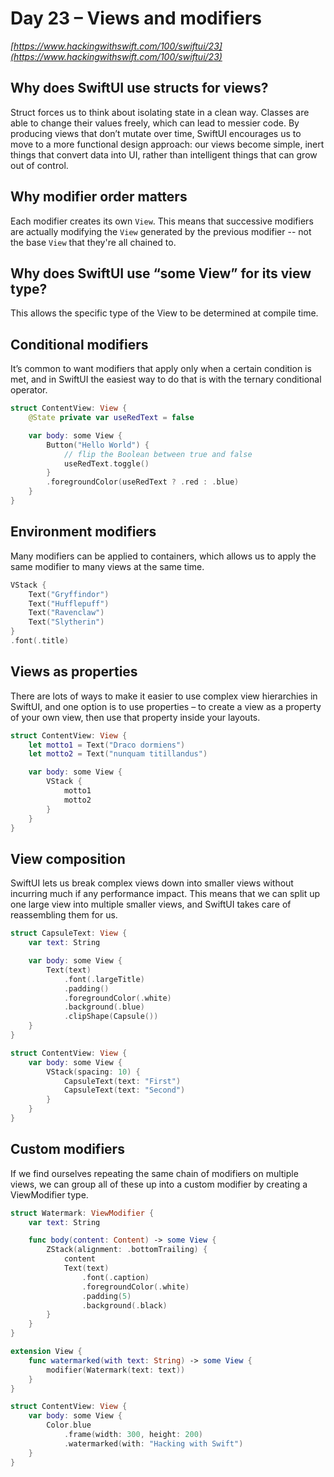 # Day 23 – Views and modifiers

_[https://www.hackingwithswift.com/100/swiftui/23](https://www.hackingwithswift.com/100/swiftui/23)_

## Why does SwiftUI use structs for views?

Struct forces us to think about isolating state in a clean way. Classes are able to change their values freely, which can lead to messier code. By producing views that don’t mutate over time, SwiftUI encourages us to move to a more functional design approach: our views become simple, inert things that convert data into UI, rather than intelligent things that can grow out of control.

## Why modifier order matters

Each modifier creates its own `View`. This means that successive modifiers are actually modifying the `View` generated by the previous modifier -- not the base `View` that they're all chained to.

## Why does SwiftUI use “some View” for its view type?

This allows the specific type of the View to be determined at compile time.

## Conditional modifiers

It’s common to want modifiers that apply only when a certain condition is met, and in SwiftUI the easiest way to do that is with the ternary conditional operator.

```swift
struct ContentView: View {
    @State private var useRedText = false

    var body: some View {
        Button("Hello World") {
            // flip the Boolean between true and false
            useRedText.toggle()
        }
        .foregroundColor(useRedText ? .red : .blue)
    }
}
```

## Environment modifiers

Many modifiers can be applied to containers, which allows us to apply the same modifier to many views at the same time.

```swift
VStack {
    Text("Gryffindor")
    Text("Hufflepuff")
    Text("Ravenclaw")
    Text("Slytherin")
}
.font(.title)
```

## Views as properties

There are lots of ways to make it easier to use complex view hierarchies in SwiftUI, and one option is to use properties – to create a view as a property of your own view, then use that property inside your layouts.

```swift
struct ContentView: View {
    let motto1 = Text("Draco dormiens")
    let motto2 = Text("nunquam titillandus")

    var body: some View {
        VStack {
            motto1
            motto2
        }
    }
}
```

## View composition

SwiftUI lets us break complex views down into smaller views without incurring much if any performance impact. This means that we can split up one large view into multiple smaller views, and SwiftUI takes care of reassembling them for us.

```swift
struct CapsuleText: View {
    var text: String

    var body: some View {
        Text(text)
            .font(.largeTitle)
            .padding()
            .foregroundColor(.white)
            .background(.blue)
            .clipShape(Capsule())
    }
}

struct ContentView: View {
    var body: some View {
        VStack(spacing: 10) {
            CapsuleText(text: "First")
            CapsuleText(text: "Second")
        }
    }
}
```

## Custom modifiers

If we find ourselves repeating the same chain of modifiers on multiple views, we can group all of these up into a custom modifier by creating a ViewModifier type.

```swift
struct Watermark: ViewModifier {
    var text: String

    func body(content: Content) -> some View {
        ZStack(alignment: .bottomTrailing) {
            content
            Text(text)
                .font(.caption)
                .foregroundColor(.white)
                .padding(5)
                .background(.black)
        }
    }
}

extension View {
    func watermarked(with text: String) -> some View {
        modifier(Watermark(text: text))
    }
}

struct ContentView: View {
    var body: some View {
        Color.blue
            .frame(width: 300, height: 200)
            .watermarked(with: "Hacking with Swift")
    }
}
```
